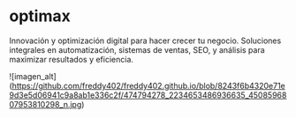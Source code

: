 # optimax
Innovación y optimización digital para hacer crecer tu negocio. Soluciones integrales en automatización, sistemas de ventas, SEO, y análisis para maximizar resultados y eficiencia.

![imagen_alt] (https://github.com/freddy402/freddy402.github.io/blob/8243f6b4320e71e9d3e5d06941c9a8ab1e336c2f/474794278_2234653486936635_4508596807953810298_n.jpg)
